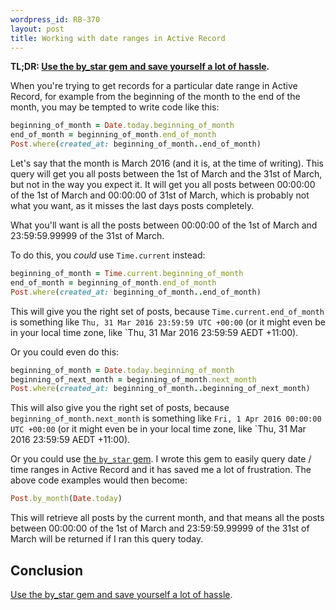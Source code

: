 ```yaml
--- 
wordpress_id: RB-370
layout: post
title: Working with date ranges in Active Record
---
```


**TL;DR: [Use the by_star gem and save yourself a lot of hassle](https://github.com/radar/by_star).**

When you're trying to get records for a particular date range in Active Record, for example from the beginning of the month to the end of the month, you may be tempted to write code like this:

```ruby
beginning_of_month = Date.today.beginning_of_month
end_of_month = beginning_of_month.end_of_month
Post.where(created_at: beginning_of_month..end_of_month)
```

Let's say that the month is March 2016 (and it is, at the time of writing). This query will get you all posts between the 1st of March and the 31st of March, but not in the way you expect it. It will get you all posts between 00:00:00 of the 1st of March and 00:00:00 of 31st of March, which is probably not what you want, as it misses the last days posts completely. 

What you'll want is all the posts between 00:00:00 of the 1st of March and 23:59:59.99999 of the 31st of March.

To do this, you _could_ use `Time.current` instead:

```ruby
beginning_of_month = Time.current.beginning_of_month
end_of_month = beginning_of_month.end_of_month
Post.where(created_at: beginning_of_month..end_of_month)
```


This will give you the right set of posts, because `Time.current.end_of_month` is something like `Thu, 31 Mar 2016 23:59:59 UTC +00:00` (or it might even be in your local time zone, like `Thu, 31 Mar 2016 23:59:59 AEDT +11:00).

Or you could even do this:

```ruby
beginning_of_month = Date.today.beginning_of_month
beginning_of_next_month = beginning_of_month.next_month
Post.where(created_at: beginning_of_month..beginning_of_next_month)
```

This will also give you the right set of posts, because `beginning_of_month.next_month` is something like `Fri, 1 Apr 2016 00:00:00 UTC +00:00` (or it might even be in your local time zone, like `Thu, 31 Mar 2016 23:59:59 AEDT +11:00).

Or you could use [the `by_star` gem](https://github.com/radar/by_star). I wrote this gem to easily query date /
time ranges in Active Record and it has saved me a lot of frustration. The above code examples would then become:

```ruby
Post.by_month(Date.today)
```

This will retrieve all posts by the current month, and that means all the posts between 00:00:00 of the 1st of March and 23:59:59.99999 of the 31st of March will be returned if I ran this query today.

## Conclusion

[Use the by_star gem and save yourself a lot of hassle](https://github.com/radar/by_star).






